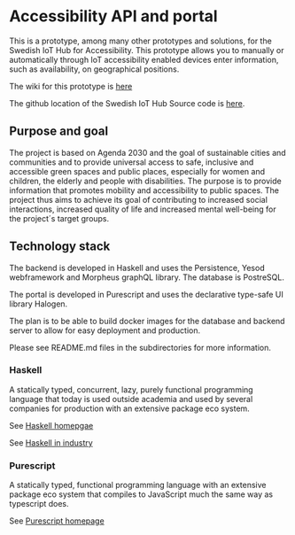 # Accessibility API and portal
This is a prototype, among many other prototypes and solutions, for the Swedish IoT Hub for Accessibility. This prototype allows you to manually or automatically through IoT accessibility enabled devices enter information, such as availability, on geographical positions.

The wiki for this prototype is [here](https://github.com/dnulnets/haccessibility/wiki)

The github location of the Swedish IoT Hub Source code is [here](https://github.com/orgs/iot-for-tillgenglighet/dashboard).

## Purpose and goal

The project is based on Agenda 2030 and the goal of sustainable cities and communities and to provide universal access to safe, inclusive and accessible green spaces and public places, especially for women and children, the elderly and people with disabilities. The purpose is to provide information that promotes mobility and accessibility to public spaces. The project thus aims to achieve its goal of contributing to increased social interactions, increased quality of life and increased mental well-being for the project´s target groups.

## Technology stack
The backend is developed in Haskell and uses the Persistence, Yesod webframework and Morpheus graphQL library. The database is PostreSQL.

The portal is developed in Purescript and uses the declarative type-safe UI library Halogen.

The plan is to be able to build docker images for the database and backend server to allow for easy deployment and production.

Please see README.md files in the subdirectories for more information.

### Haskell
A statically typed, concurrent, lazy, purely functional programming language that today is used outside academia and used by several companies for production with an extensive package eco system.

See [Haskell homepgae](https://www.haskell.org/)

See [Haskell in industry](https://wiki.haskell.org/Haskell_in_industry)

### Purescript
A statically typed, functional programming language with an extensive package eco system that compiles to JavaScript much the same way as typescript does.

See [Purescript homepage](http://www.purescript.org/)
